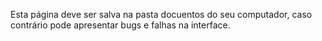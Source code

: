 Esta página deve ser salva na pasta docuentos do seu computador, caso contrário pode apresentar bugs e falhas na interface.